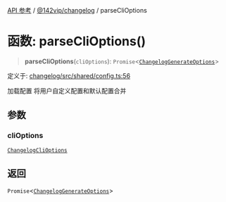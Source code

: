 [API 参考](../../../packages.md) / [@142vip/changelog](../index.md) / parseCliOptions

# 函数: parseCliOptions()

> **parseCliOptions**(`cliOptions`): `Promise`\<[`ChangelogGenerateOptions`](../interfaces/ChangelogGenerateOptions.md)\>

定义于: [changelog/src/shared/config.ts:56](https://github.com/142vip/core-x/blob/293ce1057e8ca17514533d1e98d7acd05ef45b34/packages/changelog/src/shared/config.ts#L56)

加载配置
将用户自定义配置和默认配置合并

## 参数

### cliOptions

[`ChangelogCliOptions`](../interfaces/ChangelogCliOptions.md)

## 返回

`Promise`\<[`ChangelogGenerateOptions`](../interfaces/ChangelogGenerateOptions.md)\>
